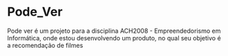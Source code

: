 # Pode_Ver
Pode ver é um projeto para a disciplina ACH2008 - Empreendedorismo em Informática, onde estou desenvolvendo um produto, no qual seu objetivo é a recomendação de filmes

